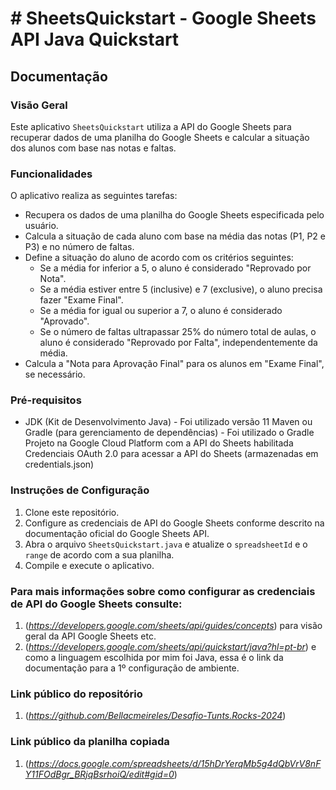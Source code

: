 # **# SheetsQuickstart - Google Sheets API Java Quickstart**

## **Documentação**

### **Visão Geral**
Este aplicativo `SheetsQuickstart` utiliza a API do Google Sheets para recuperar dados de uma planilha do Google Sheets e calcular a situação dos alunos com base nas notas e faltas.

### **Funcionalidades**
O aplicativo realiza as seguintes tarefas:
- Recupera os dados de uma planilha do Google Sheets especificada pelo usuário.
- Calcula a situação de cada aluno com base na média das notas (P1, P2 e P3) e no número de faltas.
- Define a situação do aluno de acordo com os critérios seguintes:
    - Se a média for inferior a 5, o aluno é considerado "Reprovado por Nota".
    - Se a média estiver entre 5 (inclusive) e 7 (exclusive), o aluno precisa fazer "Exame Final".
    - Se a média for igual ou superior a 7, o aluno é considerado "Aprovado".
    - Se o número de faltas ultrapassar 25% do número total de aulas, o aluno é considerado "Reprovado por Falta", independentemente da média.
- Calcula a "Nota para Aprovação Final" para os alunos em "Exame Final", se necessário.

### **Pré-requisitos**
- JDK (Kit de Desenvolvimento Java) - Foi utilizado versão 11
  Maven ou Gradle (para gerenciamento de dependências) - Foi utilizado o Gradle
  Projeto na Google Cloud Platform com a API do Sheets habilitada
  Credenciais OAuth 2.0 para acessar a API do Sheets (armazenadas em credentials.json)

### **Instruções de Configuração**
1. Clone este repositório.
2. Configure as credenciais de API do Google Sheets conforme descrito na documentação oficial do Google Sheets API.
3. Abra o arquivo `SheetsQuickstart.java` e atualize o `spreadsheetId` e o `range` de acordo com a sua planilha.
4. Compile e execute o aplicativo.

### **Para mais informações sobre como configurar as credenciais de API do Google Sheets consulte:**
1. (_https://developers.google.com/sheets/api/guides/concepts_) para visão geral da API Google Sheets etc.
2. (_https://developers.google.com/sheets/api/quickstart/java?hl=pt-br_) e como a linguagem escolhida por mim foi Java, essa é o link da documentação para a 1º configuração de ambiente.

### **Link público do repositório**
1. (_https://github.com/Bellacmeireles/Desafio-Tunts.Rocks-2024_)

### **Link público da planilha copiada**
1. (_https://docs.google.com/spreadsheets/d/15hDrYerqMb5g4dQbVrV8nFY11FOdBgr_BRjqBsrhoiQ/edit#gid=0_)